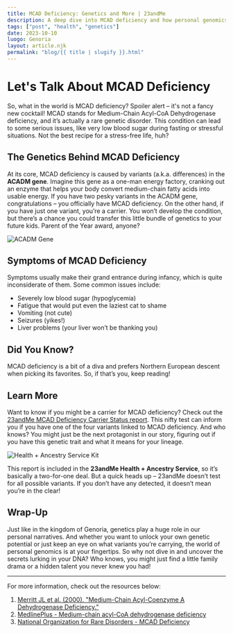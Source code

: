 ```yaml
---
title: MCAD Deficiency: Genetics and More | 23andMe
description: A deep dive into MCAD deficiency and how personal genomics can help understand genetic conditions.
tags: ["post", "health", "genetics"]
date: 2023-10-10
luogo: Genoria
layout: article.njk
permalink: "blog/{{ title | slugify }}.html"
---
```


# Let's Talk About MCAD Deficiency

So, what in the world is MCAD deficiency? Spoiler alert – it's not a fancy new cocktail! MCAD stands for Medium-Chain Acyl-CoA Dehydrogenase deficiency, and it’s actually a rare genetic disorder. This condition can lead to some serious issues, like very low blood sugar during fasting or stressful situations. Not the best recipe for a stress-free life, huh?

## The Genetics Behind MCAD Deficiency

At its core, MCAD deficiency is caused by variants (a.k.a. differences) in the **ACADM gene**. Imagine this gene as a one-man energy factory, cranking out an enzyme that helps your body convert medium-chain fatty acids into usable energy. If you have two pesky variants in the ACADM gene, congratulations – you officially have MCAD deficiency. On the other hand, if you have just one variant, you’re a carrier. You won’t develop the condition, but there’s a chance you could transfer this little bundle of genetics to your future kids. Parent of the Year award, anyone?

![ACADM Gene](https://lh3.googleusercontent.com/Kkj58PET82w__dsGeIFXxSvca950ZoDN63cLjGfkndKy2XvwzQriskykfA5rSG4sFW9Ln4pk89Xg5xU-tTnlltsix-8Y1G0SkN-froPjeAPMv4oLaT15OHry3lz_P2csOYdl3WlK)

## Symptoms of MCAD Deficiency

Symptoms usually make their grand entrance during infancy, which is quite inconsiderate of them. Some common issues include:

- Severely low blood sugar (hypoglycemia)
- Fatigue that would put even the laziest cat to shame
- Vomiting (not cute)
- Seizures (yikes!)
- Liver problems (your liver won’t be thanking you)

## Did You Know?

MCAD deficiency is a bit of a diva and prefers Northern European descent when picking its favorites. So, if that’s you, keep reading!

## Learn More

Want to know if you might be a carrier for MCAD deficiency? Check out the [23andMe MCAD Deficiency Carrier Status report](https://www.23andme.com/topics/carrier/mcad-deficiency/). This nifty test can inform you if you have one of the four variants linked to MCAD deficiency. And who knows? You might just be the next protagonist in our story, figuring out if you have this genetic trait and what it means for your lineage.

![Health + Ancestry Service Kit](https://pub-prd-seohub-us-west-2.s3.us-west-2.amazonaws.com/wp-content/uploads/sites/2/2022/03/HA-Kit-Image-1.png)

This report is included in the **23andMe Health + Ancestry Service**, so it’s basically a two-for-one deal. But a quick heads up – 23andMe doesn’t test for all possible variants. If you don’t have any detected, it doesn’t mean you’re in the clear!

## Wrap-Up

Just like in the kingdom of Genoria, genetics play a huge role in our personal narratives. And whether you want to unlock your own genetic potential or just keep an eye on what variants you’re carrying, the world of personal genomics is at your fingertips. So why not dive in and uncover the secrets lurking in your DNA? Who knows, you might just find a little family drama or a hidden talent you never knew you had!

---

For more information, check out the resources below:
1. [Merritt JL et al. (2000). "Medium-Chain Acyl-Coenzyme A Dehydrogenase Deficiency."](https://www.ncbi.nlm.nih.gov/pubmed/20301597)
2. [MedlinePlus - Medium-chain acyl-CoA dehydrogenase deficiency](https://medlineplus.gov/genetics/condition/medium-chain-acyl-coa-dehydrogenase-deficiency/)
3. [National Organization for Rare Disorders - MCAD Deficiency](https://rarediseases.org/rare-diseases/medium-chain-acyl-coa-dehydrogenase-deficiency/)
